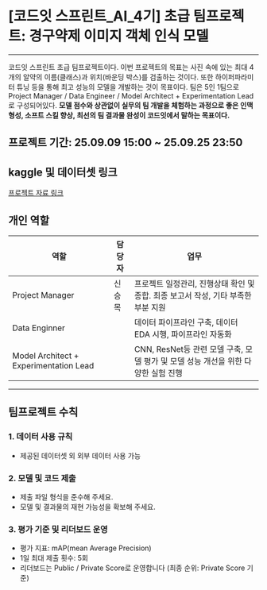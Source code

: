 # [코드잇 스프린트_AI_4기] 초급 팀프로젝트: 경구약제 이미지 객체 인식 모델
---
코드잇 스프린트 초급 팀프로젝트이다. 이번 프로젝트의 목표는 사진 속에 있는 최대 4개의 알약의 이름(클래스)과 위치(바운딩 박스)를 검출하는 것이다. 또한 하이퍼파라미터 튜닝 등을 통해 최고 성능의 모델을 개발하는 것이 목표이다.
팀은 5인 1팀으로 Project Manager / Data Engineer / Model Architect + Experimentation Lead 로 구성되어있다.
**모델 점수와 상관없이 실무의 팀 개발을 체험하는 과정으로 좋은 인맥 형성, 소프트 스킬 향상, 최선의 팀 결과물 완성이 코드잇에서 말하는 목표이다.**

## 프로젝트 기간: 25.09.09 15:00 ~ 25.09.25 23:50

## kaggle 및 데이터셋 링크
[프로젝트 자료 링크](https://www.kaggle.com/competitions/ai04-level1-project/data)

## 개인 역할

|역할|담당자|업무|
|----|-----|-----|
|Project Manager|신승목|프로젝트 일정관리, 진행상태 확인 및 종합. 최종 보고서 작성, 기타 부족한 부분 지원|
|Data Enginner||데이터 파이프라인 구축, 데이터 EDA 시행, 파이프라인 자동화|
|Model Architect + Experimentation Lead||CNN, ResNet등 관련 모델 구축, 모델 평가 및 모델 성능 개선을 위한 다양한 실험 진행|

---

## 팀프로젝트 수칙
### 1. 데이터 사용 규칙
- 제공된 데이터셋 외 외부 데이터 사용 가능
### 2. 모델 및 코드 제출
- 제출 파일 형식을 준수해 주세요.
- 모델 및 결과물의 재현 가능성을 확보해 주세요.
### 3. 평가 기준 및 리더보드 운영
- 평가 지표: mAP(mean Average Precision)
- 1일 최대 제출 횟수: 5회
- 리더보드는 Public / Private Score로 운영합니다 (최종 순위: Private Score 기준)
